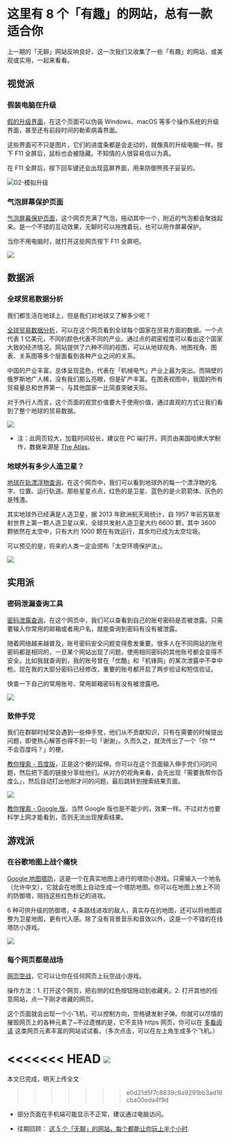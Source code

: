 # 这里有 8 个「有趣」的网站，总有一款适合你

上一期的「无聊」网站反响良好，这一次我们又收集了一些「有趣」的网站，或美观或实用，一起来看看。

## 视觉派

### 假装电脑在升级

[假的升级界面](http://fakeupdate.net/)，在这个页面可以伪装 Windows、macOS 等多个操作系统的升级界面，甚至还有前段时间的勒索病毒界面。

这些界面可不只是图片，它们的进度条都是会走动的，就像真的升级电脑一样。按下 F11 全屏后，鼠标也会被隐藏。不知情的人很容易信以为真。

在 F11 全屏后，按下回车键还会出现蓝屏界面，用来防御熊孩子妥妥的。

![02-模拟升级](https://i.loli.net/2017/08/26/59a10fbfbef89.gif)

### 气泡屏幕保护页面

[气泡屏幕保护页面](https://www.dedg3.com/)，这个网页充满了气泡，拖动其中一个，附近的气泡都会聚拢起来。是一个不错的互动效果，无聊时可以拖拽着玩，也可以用作屏幕保护。

当你不用电脑时，就打开这些网页按下 F11 全屏吧。

![](01-气泡1.gif)

## 数据派

### 全球贸易数据分析

我们都生活在地球上，但是我们对地球又了解多少呢？

[全球贸易数据分析](http://globe.cid.harvard.edu/)，可以在这个网页看到全球每个国家在贸易方面的数据。一个点代表 1 亿美元，不同的颜色代表不同的产业。通过点的疏密程度可以看出这个国家大致的经济情况。网站提供了六种不同的视图，可以从地球视角、地图视角、图表、关系图等多个层面看到各种产业之间的关系。

中国的产业丰富，总体呈现蓝色，代表在「机械电气」产业上最为突出。而隔壁的俄罗斯地广人稀，没有我们那么亮眼，但是矿产丰富。在图表视图中，我国的所有贸易量总和世界第一，与其他国家一比简直突破天际。

对于外行人而言，这个页面的观赏价值要大于使用价值，通过直观的方式让我们看到了整个地球的贸易数据。

![](03-地球经济.gif)

- 注：此网页较大，加载时间较长，建议在 PC 端打开。网页由美国哈佛大学制作，数据来源是 [The Atlas](http://atlas.cid.harvard.edu/)。

### 地球外有多少人造卫星？

[地球在轨漂浮物查询](http://stuffin.space/)，在这个网页中，我们可以看到地球外的每一个漂浮物的名字、位置、运行轨道。那些星星点点，红色的是卫星、蓝色的是火箭箭体、灰色的是残渣。

其实地球外已经满是人造卫星，据 2013 年欧洲航天局统计，自 1957 年前苏联发射世界上第一颗人造卫星以来，全球共发射人造卫星大约 6600 颗，其中 3600 颗依然在太空中，只有大约 1000 颗在有效运行，其余均已成为太空垃圾。

可以预见的是，将来的人类一定会颁布「太空环境保护法」。

![](04-漂浮物.gif)

## 实用派

### 密码泄漏查询工具

[密码泄露查询](https://haveibeenpwned.com/)，在这个网页中，我们可以查看到自己的账号密码是否被泄露。只需要输入你常用的邮箱或者用户名，就能查询到密码有没有被泄露。

随着网络越来越普及，账号密码安全问题变得愈发重要。很多人在不同网站的账号密码都是相同的，一旦某个网站出现了问题，使用相同密码的其他账号都会变得不安全。比如我就查询到，我的账号曾在「优酷」和「机锋网」的某次泄露中不幸中枪。现在我的大部分密码已经修改，重要的账号都开启了两步验证和短信验证。

快查一下自己的常用账号、常用邮箱密码有没有被泄露吧。

![](05-密码.gif)

### 致伸手党

我们在群聊时经常会遇到一些伸手党，他们从不贡献知识，只有在需要的时候提出问题，即使热心解答也得不到一句「谢谢」。久而久之，就流传出了一个「你 ** 不会百度吗？」的梗。

[教你搜索 - 百度版](https://www.ypank.com/baidu/)，正是这个梗的延伸。你可以在这个页面输入伸手党们问的问题，然后把下面的链接分享给他们。从对方的视角来看，会先出现「需要我帮你百度么」，然后自动打出他刚才问的问题，最后跳转到搜索结果页面。

![](06-百度.gif)

[教你搜索 - Google 版](http://www.lmfgtfy.com)，当然 Google 版也是不能少的，效果一样。不过对方也要科学上网才能看到，否则无法出现搜索结果。


## 游戏派

### 在谷歌地图上战个痛快

[Google 地图塔防](http://www.mapstd.com/)，这是一个在真实地图上进行的塔防小游戏。只需输入一个地名（允许中文），它就会在地图上自动生成一个塔防地图。你可以在地图上放上不同的防御塔，阻挡这些红色标记的进攻。

6 种可供升级的防御塔，4 条路线进攻的敌人，真实存在的地图，还可以将地图调整为卫星地图，更有代入感。除了没有背景音乐和音效以外，这是一个不错的在线塔防小游戏。

![](06-塔防.gif)

### 每个网页都是战场

[网页空战](http://www.websiteasteroids.com/)，它可以让你在任何网页上玩空战小游戏。

操作方法：1. 打开这个网页，把右侧的红色按钮拖动到收藏夹。2. 打开其他的任意网站，点一下刚才收藏的网页。

这个页面就会出现一个小飞机，可以控制方向，空格键发射子弹。你就可以尽情的摧毁网页上的各种元素了~不过遗憾的是，它不支持 https 网页，你可以在 [多看阅读](http://www.duokan.com/) 这类网页元素丰富的网站试试看。（多次点击，可以在左上角生成多个飞机。）

<<<<<<< HEAD
![](07-空战.gif)
=======
本文已完成，明天上传全文

>>>>>>> e0d21d5f7c8839c6a9291bb3ad16cba00eda4f9d

- 部分页面在手机端可能显示不正常，建议通过电脑访问。

- 往期回顾： [这 5 个「无聊」的网站，每个都能让你玩上半个小时](https://sspai.com/post/40363).
